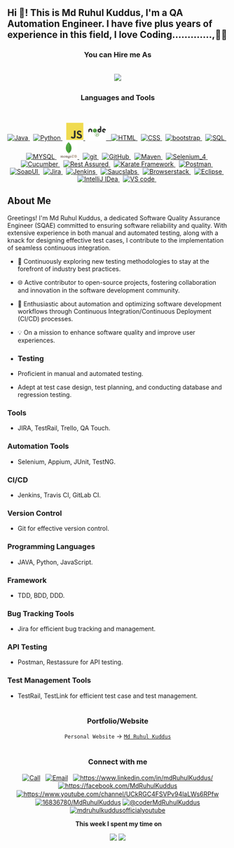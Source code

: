 <div align="center">
 <h2 align="left">Hi 👋! This is Md Ruhul Kuddus, I'm a QA Automation Engineer. I have five plus years of experience in this field, I love Coding.............,🧑‍💻</h2>

 <h3 align="center">You can Hire me As</h3> 

<h2 align="center">
<a href="https://MdRuhulKuddus.netlify.app/"><img src="https://readme-typing-svg.herokuapp.com?lines=Software%20QA+Automation+Engineer+;Functional+Tester%20|%20API+Tester%20|%20Manual+Tester%20|%20Automation+Tester%20|%20Test+Analyst;Mobile+Automation+Engineer;SQE%20|%20SDET%20;&center=true&color=98acf2&width=500&height=50"></a>
</h2>
</div>

<!-- You can use + symbol or %20 to give a space between words -->
<!-- WE WILL chnage https://mdyeamin.netlify.app/ when we create profile -->



<h3 align="center">Languages and Tools</h3>
</br>
<p align="center">
  <!--Others-->
  <!-- Java  -->
  <a title = "Java" href="https://www.oracle.com/java/technologies/downloads/" target="_blank"> <img src="https://cdn-icons-png.flaticon.com/512/226/226777.png" alt="Java" height= "40" width="50"/> </a>
      &nbsp;
  <!-- Python -->
<a title = "Python" href="https://www.python.org/" target="_blank"> <img src="https://upload.wikimedia.org/wikipedia/commons/thumb/c/c3/Python-logo-notext.svg/1024px-Python-logo-notext.svg.png" alt="Python " height= "40" width="40"/> </a>
&nbsp;
  <!-- JS -->
<a title = "JavaScript" href="https://www.javascript.com/" target="_blank"> <img src="https://raw.githubusercontent.com/devicons/devicon/master/icons/javascript/javascript-original.svg" alt="javascript" width="40" /> </a> 
  &nbsp; 
 <!-- NodeJS --> 
 <a title = "NodeJS" href="https://nodejs.org/en/" target="_blank"> <img src="https://raw.githubusercontent.com/devicons/devicon/master/icons/nodejs/nodejs-original-wordmark.svg" alt="nodejs" width="40" />
  &nbsp; 
  <!-- HTML -->
  <a title = "HTML" href="https://html.com/" target="_blank"> <img src="https://cdn-icons-png.flaticon.com/512/143/143655.png" alt="HTML" width="40" /> </a>
  &nbsp;
  <!-- CSS -->
  <a title = "CSS" href="https://developer.mozilla.org/en-US/docs/Web/CSS" target="_blank"> <img src="https://cdn4.iconfinder.com/data/icons/social-media-logos-6/512/121-css3-512.png" alt="CSS" width="40" /> </a>
  &nbsp;
   <!-- Bootstrap -->
  <a title = "Bootstrap" href="https://getbootstrap.com/" target="_blank"> <img src="https://getbootstrap.com/docs/5.2/assets/brand/bootstrap-logo-shadow.png" alt="bootstrap"  height= "45" width="50" /> </a>
  &nbsp;
  <!-- SQL  -->
  <a title = "Oracle SQL Developer" href="https://www.oracle.com/database/sqldeveloper/" target="_blank"> <img src="https://upload.wikimedia.org/wikipedia/en/thumb/6/68/Oracle_SQL_Developer_logo.svg/1200px-Oracle_SQL_Developer_logo.svg.png" alt="SQL" width="40"/> </a>
  &nbsp;
  <!-- MYSQL -->
  <a title = "MySQL" href="https://www.mysql.com/" target="_blank"> <img src="https://pngimg.com/uploads/mysql/mysql_PNG23.png" alt="MYSQL" width="40" /> </a>
  &nbsp;
 <!-- MongoDb -->
 <a title= "MongoDB" href="https://www.mongodb.com/" target="_blank"> <img src="https://raw.githubusercontent.com/devicons/devicon/master/icons/mongodb/mongodb-original-wordmark.svg" alt="mongodb" width="40" />  </a> 
  &nbsp; 
  <!-- git -->
  <a title = "Git" href="https://git-scm.com/downloads" target="_blank"> <img src="https://www.vectorlogo.zone/logos/git-scm/git-scm-icon.svg" alt="git" width="40" /> </a>
  &nbsp; 
  <!-- GitHub  -->
  <a title = "Github" href="https://github.com/alnumanqa" target="_blank"> <img src="https://cdn4.iconfinder.com/data/icons/iconsimple-logotypes/512/github-512.png" alt="GitHub" width="40"/> </a> 
  &nbsp;  
  <!--Maven-->
<a title = "Maven" href="https://maven.apache.org/download.cgi" target="_blank"> <img src="https://encrypted-tbn0.gstatic.com/images?q=tbn:ANd9GcRVJzOSI3AtkpYVLkOtbzVJry5wy83535JC2jEh_3og561Cui0BB1QWcz3xpTkWY-vFCXM&usqp=CAU" alt="Maven" width="40"/> </a>
&nbsp;
  <!-- Selenium_4  -->
<a title = "Selenium" href="https://www.selenium.dev/downloads/" target="_blank"> <img src="https://upload.wikimedia.org/wikipedia/commons/thumb/d/d5/Selenium_Logo.png/1200px-Selenium_Logo.png" alt="Selenium_4 " width="40"/> </a>
&nbsp;
  <!-- Cucumber  -->
  <a title= "BDD Cucumber"  href="https://cucumber.io/" target="_blank"> <img src="https://seeklogo.com/images/C/cucumber-logo-D727C551CE-seeklogo.com.png" alt="Cucumber" width="40"/> </a>
  &nbsp;  
  <!-- Rest Assured  -->
   <a title = "Rest-Assured" href="https://rest-assured.io/" target="_blank"> <img src="https://avatars.githubusercontent.com/u/19369327?s=280&v=4" alt="Rest Assured " width="40"/> </a>
   &nbsp;
  <!-- Karate Framework -->
<a title = "Karate" href="https://karatelabs.github.io/karate/karate-core/" target="_blank"> <img src="https://upload.wikimedia.org/wikipedia/commons/thumb/f/f7/Karate_software_logo.svg/1200px-Karate_software_logo.svg.png" alt="Karate Framework " width="40"/> </a>
  &nbsp;
  <!-- Appium 
   <a title = "Appium" href="https://appium.io/" target="_blank"> <img src="https://cdn.testingbot.com/assets/integrations/appium-75e88eb18ca3b2ce63d641547ce06398c8ecd971ed17187c9134c8d205465f18.svg" alt="Appium" width="40"/> </a>
  &nbsp;
   -->
  <!-- Postman  -->
  <a title = "Postman" href="https://www.postman.com/downloads/" target="_blank"> <img src="https://seeklogo.com/images/P/postman-logo-F43375A2EB-seeklogo.com.png" alt="Postman" width="40"/> </a>
  &nbsp;
    <!-- SoapUI  -->
  <a title = "SoapUI" href="https://www.soapui.org/" target="_blank"> <img src="https://cdn.icon-icons.com/icons2/1381/PNG/512/soapui_93772.png" alt="SoapUI" height = "45" width="45"/> </a>
  &nbsp;
  <!-- Jira  -->
   <a title = "JIRA" href="https://www.atlassian.com/software/jira" target="_blank"> <img src="https://symphony.com/wp-content/uploads/2020/12/sd-integrations-logo-jira.png" alt="Jira" width="40"/> </a>
   &nbsp;
   <!--Jenkins-->
<a title = "Jenkins" href="https://www.jenkins.io/" target="_blank"> <img src="https://wiki.jenkins-ci.org/JENKINS/attachments/2916393/57409617.png" alt="Jenkins" width="40"/> </a>
&nbsp;
  <!--Saucslabs-->
 <a title = "Sauce Labs" href="https://saucelabs.com/" target="_blank"> <img src="https://res.cloudinary.com/crunchbase-production/image/upload/c_lpad,f_auto,q_auto:eco,dpr_1/v1479221701/v0d4moz4jx0wultjuxec.png" alt="Saucslabs" width="40"/> </a> 
 &nbsp; 
  <!-- Browserstack  -->
  <a title = "BrowserStack" href="https://www.browserstack.com/"  target="_blank"> <img src="https://cdn.freebiesupply.com/logos/large/2x/browserstack-logo-png-transparent.png" alt="Browserstack" width="40"/> </a>
  &nbsp;
  <!-- SDLC  -->
<!--   <a href="" target="_blank"> <img src="https://t4.ftcdn.net/jpg/05/41/91/07/360_F_541910787_PROoPe5SAXpM1ZQbD0kJtXHDp1pjjfcV.jpg" alt="SDLC" width="40"/> </a>
  &nbsp; -->
  <!-- Eclipse  -->
<a title = "Eclipse" href="https://www.eclipse.org/downloads/" target="_blank"> <img src="https://cdn.freebiesupply.com/logos/large/2x/eclipse-11-logo-svg-vector.svg" alt="Eclipse" width="40"/> </a>
&nbsp;
  <!-- IntelliJ IDea -->
<a title= "IntelliJ IDEA" href="https://www.jetbrains.com/idea/" target="_blank"> <img src="https://upload.wikimedia.org/wikipedia/commons/thumb/9/9c/IntelliJ_IDEA_Icon.svg/1200px-IntelliJ_IDEA_Icon.svg.png" alt="IntelliJ IDea " width="40"/> </a>
&nbsp;
 <!-- VS code  -->
<a title = "VSCode" href="https://code.visualstudio.com/"target="_blank"> <img src="https://upload.wikimedia.org/wikipedia/commons/thumb/9/9a/Visual_Studio_Code_1.35_icon.svg/2048px-Visual_Studio_Code_1.35_icon.svg.png" alt="VS code " width="40"/> </a>
&nbsp;
</p> 


## About Me

Greetings! I'm Md Ruhul Kuddus, a dedicated Software Quality Assurance Engineer (SQAE) committed to ensuring software reliability and quality. With extensive experience in both manual and automated testing, along with a knack for designing effective test cases, I contribute to the implementation of seamless continuous integration.

- 🔬 Continuously exploring new testing methodologies to stay at the forefront of industry best practices.
- 🌐 Active contributor to open-source projects, fostering collaboration and innovation in the software development community.
- 🚀 Enthusiastic about automation and optimizing software development workflows through Continuous Integration/Continuous Deployment (CI/CD) processes.
- 💡 On a mission to enhance software quality and improve user experiences.

- ### Testing
- Proficient in manual and automated testing.
- Adept at test case design, test planning, and conducting database and regression testing.

### Tools
- JIRA, TestRail, Trello, QA Touch.

### Automation Tools
- Selenium, Appium, JUnit, TestNG.

### CI/CD
- Jenkins, Travis CI, GitLab CI.

### Version Control
- Git for effective version control.

### Programming Languages
- JAVA, Python, JavaScript.

### Framework
- TDD, BDD, DDD.

### Bug Tracking Tools
- Jira for efficient bug tracking and management.

### API Testing
- Postman, Restassure for API testing.

### Test Management Tools
- TestRail, TestLink for efficient test case and test management.





 
<div align="center">
<h1 align="center"></h1>  

<h3>Portfolio/Website</h3>
   
  `Personal Website` -> <a href="#" target="_blank">`Md Ruhul Kuddus`</a>
<div align="center">
<h1 align="center"></h1>  

<h3 align="center">Connect with me</h3>
<p align="center">
  <a title = "347-653-7214" href="" target="blank"><img align="center" src="https://i.pinimg.com/originals/84/4e/8c/844e8cd4ab26c82286238471f0e5a901.png" alt="Call" height="40" width="40" /></a>
  &nbsp;
  <a title = "mdrhlkdus@gmail.com"  href="" target="blank"><img align="center" src="https://mailmeteor.com/logos/assets/PNG/Gmail_Logo_256px.png" alt="Email" height="30" width="40" /></a>
  &nbsp;
<!-- Use your linkedin account url at href -->
<a title = "LinkedIn" href="https://www.linkedin.com/in/mdRuhulKuddus/" target="blank"><img align="center" src="https://raw.githubusercontent.com/C/github-profile-readme-generator/master/src/images/icons/Social/linked-in-alt.svg" alt="https://www.linkedin.com/in/mdRuhulKuddus/" height="30" width="40" /></a>
<a title = "Facebook" href="https://www.facebook.com/MdRuhulKuddus/" target="blank"><img align="center" src="https://raw.githubusercontent.com/RepoRuhul/github-profile-readme-generator/master/src/images/icons/Social/facebook.svg" alt="https://facebook.com/MdRuhulKuddus" height="30" width="40" /></a>
<a title = "Twitter" href="https://twitter.com/drgreen203" target="blank"><img align="center" src="https://raw.githubusercontent.com/RepoRuhul/github-profile-readme-generator/master/src/images/icons/Social/twitter.svg" alt="https://www.youtube.com/channel/UCkRGC4FSVPv94laLWs6RPfw" height="30" width="40" /></a>
<a href="https://stackoverflow.com/users/6676421/Ruhul" target="blank"><img align="center" src="https://raw.githubusercontent.com/RepoRuhul/github-profile-readme-generator/master/src/images/icons/Social/stack-overflow.svg" alt="16836780/MdRuhulKuddus" height="40" width="40" /></a> 
<a href="https://medium.com/" target="blank"><img align="center" src="https://raw.githubusercontent.com/RepoRuhul/github-profile-readme-generator/master/src/images/icons/Social/medium.svg" alt="@coderMdRuhulKuddus" height="30" width="40" /></a>
<a href="https://www.youtube.com" target="blank"><img align="center" src="https://raw.githubusercontent.com/RepoRuhul/github-profile-readme-generator/master/src/images/icons/Social/youtube.svg" alt="mdruhulkuddusofficialyoutube" height="30" width="40" /></a>
</p>



&nbsp;**This week I spent my time on**

<p align="center">
  <img width="420px" src="https://github-readme-stats.vercel.app/api?username=RepoRuhul&count_private=true&show_icons=true&theme=material-palenight&hide_border=true&bg_color=1F222E" />
  <img width="420px" src="https://github-readme-streak-stats.herokuapp.com?user=RepoRuhul&theme=material-palenight&hide_border=true&fire=C77800&ring=7C2AE8&background=1F222E" />
</p>

